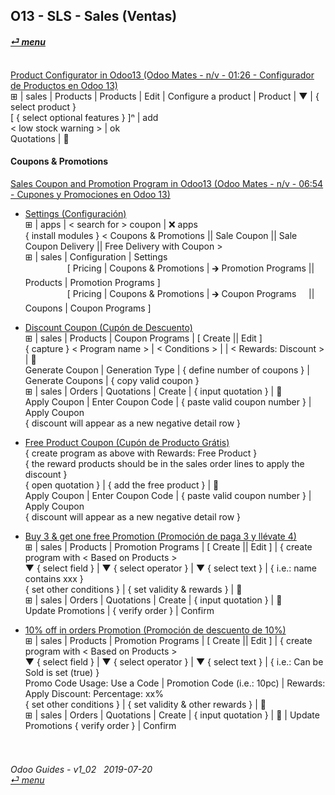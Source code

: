 ## O13 - SLS - Sales (Ventas)
#### [_&#x23CE; menu_](https://github.com/oldyguy/odoo-guides/blob/master/README.md)<br><br>

[Product Configurator in Odoo13 (Odoo Mates - n/v - 01:26 - Configurador de Productos en Odoo 13)](https://youtube.com/embed/W9Ncu2mwqHQ?autoplay=1&start=0&end=0&rel=0)<br>
&#x229E; | sales | Products | Products | Edit | Configure a product | Product | &#x25BC; | { select product }<br>
\[ { select optional features } \]&#x207F; | add<br>
\< low stock warning \> | ok<br>
Quotations | &#x1F4BE;

#### Coupons & Promotions

[Sales Coupon and Promotion Program in Odoo13 (Odoo Mates - n/v - 06:54 - Cupones y Promociones en Odoo 13)](https://youtube.com/embed/W9Ncu2mwqHQ?autoplay=1&start=0&end=0&rel=0)<br>

- [Settings (Configuración)](https://youtube.com/embed/W9Ncu2mwqHQ?autoplay=1&start=0&end=31&rel=0)<br>
&#x229E; | apps | \< search for \> coupon | &#x274C; apps<br>
{ install modules } \< Coupons & Promotions || Sale Coupon || Sale Coupon Delivery || Free Delivery with Coupon \><br>
&#x229E; | sales | Configuration | Settings<br>
&nbsp;&nbsp;&nbsp;&nbsp;&nbsp;&nbsp;&nbsp;&nbsp;&nbsp;&nbsp;&nbsp;&nbsp;&nbsp;&nbsp;&nbsp;&nbsp;&nbsp;\[ Pricing | Coupons & Promotions | &#x1F872; Promotion Programs || Products | Promotion Programs \]<br>
&nbsp;&nbsp;&nbsp;&nbsp;&nbsp;&nbsp;&nbsp;&nbsp;&nbsp;&nbsp;&nbsp;&nbsp;&nbsp;&nbsp;&nbsp;&nbsp;&nbsp;\[ Pricing | Coupons & Promotions | &#x1F872; Coupon Programs &nbsp;&nbsp;&nbsp; || Coupons | Coupon Programs \]<br>

- [Discount Coupon (Cupón de Descuento)](https://youtube.com/embed/W9Ncu2mwqHQ?autoplay=1&start=31&end=2m7s&rel=0)<br>
&#x229E; | sales | Products | Coupon Programs | \[ Create || Edit \]<br>
{ capture } < Program name > | < Conditions > | <Validity > | < Rewards: Discount > | &#x1F4BE;<br>
Generate Coupon | Generation Type | { define number of coupons } | Generate Coupons | { copy valid coupon }<br>
&#x229E; | sales | Orders | Quotations | Create | { input quotation } | &#x1F4BE;<br>
Apply Coupon | Enter Coupon Code | { paste valid coupon number } | Apply Coupon <br>
{ discount will appear as a new negative detail row }

- [Free Product Coupon (Cupón de Producto Grátis)](https://youtube.com/embed/W9Ncu2mwqHQ?autoplay=1&start=2m7s&end=3m48s&rel=0)<br>
{ create program as above with Rewards: Free Product }<br>
{ the reward products should be in the sales order lines to apply the discount }<br>
{ open quotation } | { add the free product } | &#x1F4BE;<br>
Apply Coupon | Enter Coupon Code | { paste valid coupon number } | Apply Coupon <br>
{ discount will appear as a new negative detail row }

- [Buy 3 & get one free Promotion (Promoción de paga 3 y llévate 4)](https://youtube.com/embed/W9Ncu2mwqHQ?autoplay=1&start=3m48s&end=5m20s&rel=0)<br>
&#x229E; | sales | Products | Promotion Programs | \[ Create || Edit \] | { create program with < Based on Products ><br>
&#x25BC; { select field } | &#x25BC; { select operator } | &#x25BC; { select text } | { i.e.: name contains xxx }<br>
{ set other conditions } | { set validity & rewards } | &#x1F4BE;<br>
&#x229E; | sales | Orders | Quotations | Create | { input quotation } | &#x1F4BE;<br>
Update Promotions | { verify order } | Confirm <br>

- [10% off in orders Promotion (Promoción de descuento de 10%)](https://youtube.com/embed/W9Ncu2mwqHQ?autoplay=1&start=5m20s&end=0&rel=0)<br>
&#x229E; | sales | Products | Promotion Programs | \[ Create || Edit \] | { create program with < Based on Products ><br>
&#x25BC; { select field } | &#x25BC; { select operator } | &#x25BC; { select text } | { i.e.: Can be Sold is set (true) }<br>
Promo Code Usage: Use a Code | Promotion Code (i.e.: 10pc) | Rewards: Apply Discount: Percentage: xx%<br>
{ set other conditions } | { set validity & other rewards } | &#x1F4BE;<br>
&#x229E; | sales | Orders | Quotations | Create | { input quotation } | &#x1F4BE; | Update Promotions { verify order } | Confirm <br>


###### <br><br>Odoo Guides - v1_02 &nbsp; 2019-07-20<br>[_&#x23CE; menu_](https://github.com/oldyguy/odoo-guides/blob/master/README.md)<br><br>
